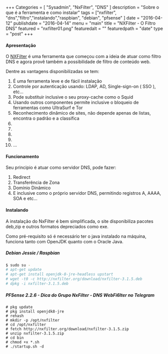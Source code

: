 +++
Categories = [
	"Sysadmin", 
	"NxFilter",
	"DNS"
]
description = "Sobre o que é a ferramenta e como instalar"
tags = ["nxfilter", "dns","filtro","instalando","raspbian", "debian", "pfsense" ]
date = "2016-04-12"
publishdate = "2016-04-14"
menu = "main"
title = "NXFilter - O Filtro DNS"
featured = "nxfilter01.png"
featuredalt = ""
featuredpath = "date"
type = "post"
+++

#### Apresentação

O [NXFilter](http://www.nxfilter.org/) é uma ferramenta que começou com a ideia de atuar como filtro DNS e agora provê também a possibilidade de filtro de conteúdo web.

Dentre as vantagens disponibilizadas se tem:

 1. É uma ferramenta leve e de fácil instalação
 2. Controle por autenticação usando: LDAP, AD, Single-sign-on ( SSO ), etc... 
 3. Pode substituir inclusive o seu proxy-cache como o Squid
 4. Usando outros componentes permite inclusive o bloqueio de ferramentas como UltraSurf e Tor
 5. Reconhecimento dinâmico de sites, não depende apenas de listas, encontra o padrão e a classifica
 6.
 7.
 8.
 9.
 10. ...

#### Funcionamento
Seu principio é atuar como servidor DNS, pode fazer:

 1. Redirect
 2. Transferência de Zona
 3. Domínio Dinâmico
 4. E inclusive como o próprio servidor DNS, permitindo registros A, AAAA, SOA e etc...


#### Instalando
A instalação do NxFilter é bem simplificada, o site disponibiliza pacotes deb,zip e outros formatos depreciados como exe.

Como pré-requisito só é necessário ter o java instalado na máquina, funciona tanto com OpenJDK quanto com o Oracle Java.

##### Debian Jessie / Raspbian
```bash
$ sudo su - 
# apt-get update
# apt-get install openjdk-8-jre-headless upstart
# wget -t0 -c http://nxfilter.org/download/nxfilter-3.1.5.deb
# dpkg -i nxfilter-3.1.5.deb
```

##### PFSense 2.2.6 - Dica do Grupo NxFilter - DNS WebFi6lter no Telegram
```
# pkg update
# pkg install openjdk8-jre
# rehash
# mkdir -p /opt/nxfilter
# cd /opt/nxfilter
# fetch http://nxfilter.org/download/nxfilter-3.1.5.zip
# unzip nxfilter-3.1.5.zip
# cd bin
# chmod +x *.sh
# ./startup.sh -d


